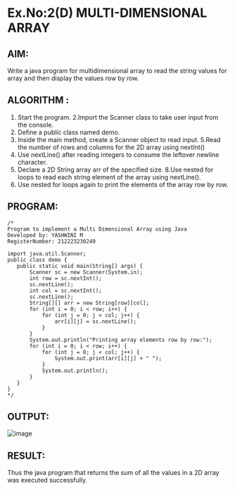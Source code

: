 # Ex.No:2(D) MULTI-DIMENSIONAL ARRAY

## AIM:
Write a java program for multidimensional array to read the string values for array and then display the values row by row.

## ALGORITHM :
1.	Start the program.
2.Import the Scanner class to take user input from the console.
3.	Define a public class named demo.
4.	Inside the main method, create a Scanner object to read input.
5.Read the number of rows and columns for the 2D array using nextInt()
6.	Use nextLine() after reading integers to consume the leftover newline character.
7.	Declare a 2D String array arr of the specified size.
8.Use nested for loops to read each string element of the array using nextLine().
9. Use nested for loops again to print the elements of the array row by row.

## PROGRAM:
 ```
/*
Program to implement a Multi Dimensional Array using Java
Developed by: YASHWINI M
RegisterNumber: 212223230249

import java.util.Scanner;
public class demo {
    public static void main(String[] args) {
        Scanner sc = new Scanner(System.in);
        int row = sc.nextInt();
        sc.nextLine();
        int col = sc.nextInt();
        sc.nextLine(); 
        String[][] arr = new String[row][col];
        for (int i = 0; i < row; i++) {
            for (int j = 0; j < col; j++) {
                arr[i][j] = sc.nextLine();
            }
        }
        System.out.println("Printing array elements row by row:");
        for (int i = 0; i < row; i++) {
            for (int j = 0; j < col; j++) {
                System.out.print(arr[i][j] + " ");
            }
            System.out.println();
        }
    }
}
*/
```

## OUTPUT:
![image](https://github.com/user-attachments/assets/0b137b15-7285-4765-8f73-d7a61b1d93a0)

## RESULT:
Thus the java program that returns the sum of all the values in a 2D array was executed successfully.
